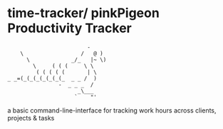 # time-tracker/ pinkPigeon Productivity Tracker

```
                         -
    \                  /   @ )
      \             _/_   |~ \)
        \     ( ( (     \ \
         ( ( ( ( (       | \
_ _=(_(_(_(_(_(_(_  _ _ /  )
                -  _ _ _  /
                      _\___
                     `    "'         
```
 a basic command-line-interface for tracking work hours across clients, projects & tasks


 
